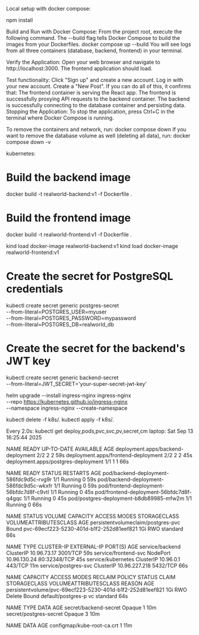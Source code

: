 Local setup with docker compose:

npm install



Build and Run with Docker Compose: From the project root, execute the following command. The --build flag tells Docker Compose to build the images from your Dockerfiles.
docker compose up --build
You will see logs from all three containers (database, backend, frontend) in your terminal.



Verify the Application:
Open your web browser and navigate to http://localhost:3000.
The frontend application should load.


Test functionality:
Click "Sign up" and create a new account.
Log in with your new account.
Create a "New Post".
If you can do all of this, it confirms that:
The frontend container is serving the React app.
The frontend is successfully proxying API requests to the backend container.
The backend is successfully connecting to the database container and persisting data.
Stopping the Application:
To stop the application, press Ctrl+C in the terminal where Docker Compose is running.










To remove the containers and network, run:
docker compose down
If you want to remove the database volume as well (deleting all data), run:
docker compose down -v







kubernetes:

# Build the backend image
docker build -t realworld-backend:v1 -f Dockerfile .

# Build the frontend image
docker build -t realworld-frontend:v1 -f Dockerfile .




kind load docker-image realworld-backend:v1
kind load docker-image realworld-frontend:v1


# Create the secret for PostgreSQL credentials
kubectl create secret generic postgres-secret \
  --from-literal=POSTGRES_USER=myuser \
  --from-literal=POSTGRES_PASSWORD=mypassword \
  --from-literal=POSTGRES_DB=realworld_db

# Create the secret for the backend's JWT key
kubectl create secret generic backend-secret \
  --from-literal=JWT_SECRET='your-super-secret-jwt-key'


helm upgrade --install ingress-nginx ingress-nginx \
  --repo https://kubernetes.github.io/ingress-nginx \
  --namespace ingress-nginx --create-namespace


kubectl delete -f k8s/.
kubectl apply -f k8s/.





Every 2.0s: kubectl get deploy,pods,pvc,svc,pv,secret,cm                                          laptop: Sat Sep 13 16:25:44 2025

NAME                                  READY   UP-TO-DATE   AVAILABLE   AGE
deployment.apps/backend-deployment    2/2     2            2           59s
deployment.apps/frontend-deployment   2/2     2            2           45s
deployment.apps/postgres-deployment   1/1     1            1           66s

NAME                                       READY   STATUS    RESTARTS   AGE
pod/backend-deployment-586fdc9d5c-rvg9r    1/1     Running   0          59s
pod/backend-deployment-586fdc9d5c-wkxfr    1/1     Running   0          59s
pod/frontend-deployment-56bfdc7d8f-c9vtl   1/1     Running   0          45s
pod/frontend-deployment-56bfdc7d8f-q4gqc   1/1     Running   0          45s
pod/postgres-deployment-b8db89985-mfw2m    1/1     Running   0          66s

NAME                                 STATUS   VOLUME                                     CAPACITY   ACCESS MODES   STORAGECLASS
VOLUMEATTRIBUTESCLASS   AGE
persistentvolumeclaim/postgres-pvc   Bound    pvc-69ecf223-5230-401d-b1f2-252d81eef821   1Gi        RWO            standard
<unset>                 66s

NAME                   TYPE        CLUSTER-IP      EXTERNAL-IP   PORT(S)        AGE
service/backend        ClusterIP   10.96.73.17     <none>        3001/TCP       59s
service/frontend-svc   NodePort    10.96.130.24    <none>        80:32348/TCP   45s
service/kubernetes     ClusterIP   10.96.0.1       <none>        443/TCP        11m
service/postgres-svc   ClusterIP   10.96.227.218   <none>        5432/TCP       66s

NAME                                                        CAPACITY   ACCESS MODES   RECLAIM POLICY   STATUS   CLAIM
     STORAGECLASS   VOLUMEATTRIBUTESCLASS   REASON   AGE
persistentvolume/pvc-69ecf223-5230-401d-b1f2-252d81eef821   1Gi        RWO            Delete           Bound    default/postgres-p
vc   standard       <unset>                          64s

NAME                     TYPE     DATA   AGE
secret/backend-secret    Opaque   1      10m
secret/postgres-secret   Opaque   3      10m

NAME                         DATA   AGE
configmap/kube-root-ca.crt   1      11m


